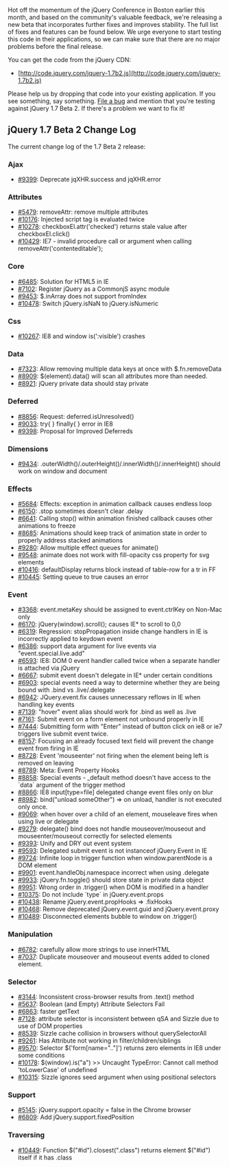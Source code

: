 Hot off the momentum of the jQuery Conference in Boston earlier this
month, and based on the community's valuable feedback, we're releasing a
new beta that incorporates further fixes and improves stability. The
full list of fixes and features can be found below. We urge everyone to
start testing this code in their applications, so we can make sure that
there are no major problems before the final release.

You can get the code from the jQuery CDN:

-   [http://code.jquery.com/jquery-1.7b2.js](http://code.jquery.com/jquery-1.7b2.js)

Please help us by dropping that code into your existing application. If
you see something, say something. [File a bug](http://bugs.jquery.com/)
and mention that you're testing against jQuery 1.7 Beta 2. If there's a
problem we want to fix it!

jQuery 1.7 Beta 2 Change Log
----------------------------

The current change log of the 1.7 Beta 2 release:

### Ajax

-   [\#9399](http://bugs.jquery.com/ticket/9399): Deprecate
    jqXHR.success and jqXHR.error

### Attributes

-   [\#5479](http://bugs.jquery.com/ticket/5479): removeAttr: remove
    multiple attributes
-   [\#10176](http://bugs.jquery.com/ticket/10176): Injected script tag
    is evaluated twice
-   [\#10278](http://bugs.jquery.com/ticket/10278):
    checkboxEl.attr('checked') returns stale value after
    checkboxEl.click()
-   [\#10429](http://bugs.jquery.com/ticket/10429): IE7 - invalid
    procedure call or argument when calling
    removeAttr('contenteditable');

### Core

-   [\#6485](http://bugs.jquery.com/ticket/6485): Solution for HTML5 in
    IE
-   [\#7102](http://bugs.jquery.com/ticket/7102): Register jQuery as a
    CommonjS async module
-   [\#9453](http://bugs.jquery.com/ticket/9453): \$.inArray does not
    support fromIndex
-   [\#10478](http://bugs.jquery.com/ticket/10478): Switch jQuery.isNaN
    to jQuery.isNumeric

### Css

-   [\#10267](http://bugs.jquery.com/ticket/10267): IE8 and window
    is(':visible') crashes

### Data

-   [\#7323](http://bugs.jquery.com/ticket/7323): Allow removing
    multiple data keys at once with \$.fn.removeData
-   [\#8909](http://bugs.jquery.com/ticket/8909): \$(element).data()
    will scan all attributes more than needed.
-   [\#8921](http://bugs.jquery.com/ticket/8921): jQuery private data
    should stay private

### Deferred

-   [\#8856](http://bugs.jquery.com/ticket/8856): Request:
    deferred.isUnresolved()
-   [\#9033](http://bugs.jquery.com/ticket/9033): try{ } finally{ }
    error in IE8
-   [\#9398](http://bugs.jquery.com/ticket/9398): Proposal for Improved
    Deferreds

### Dimensions

-   [\#9434](http://bugs.jquery.com/ticket/9434):
    .outerWidth()/.outerHeight()/.innerWidth()/.innerHeight() should
    work on window and document

### Effects

-   [\#5684](http://bugs.jquery.com/ticket/5684): Effects: exception in
    animation callback causes endless loop
-   [\#6150](http://bugs.jquery.com/ticket/6150): .stop sometimes
    doesn't clear .delay
-   [\#6641](http://bugs.jquery.com/ticket/6641): Calling stop() within
    animation finished callback causes other animations to freeze
-   [\#8685](http://bugs.jquery.com/ticket/8685): Animations should keep
    track of animation state in order to properly address stacked
    animations
-   [\#9280](http://bugs.jquery.com/ticket/9280): Allow multiple effect
    queues for animate()
-   [\#9548](http://bugs.jquery.com/ticket/9548): animate does not work
    with fill-opacity css property for svg elements
-   [\#10416](http://bugs.jquery.com/ticket/10416): defaultDisplay
    returns block instead of table-row for a tr in FF
-   [\#10445](http://bugs.jquery.com/ticket/10445): Setting queue to
    true causes an error

### Event

-   [\#3368](http://bugs.jquery.com/ticket/3368): event.metaKey should
    be assigned to event.ctrlKey on Non-Mac only
-   [\#6170](http://bugs.jquery.com/ticket/6170):
    jQuery(window).scroll(); causes IE\* to scroll to 0,0
-   [\#6319](http://bugs.jquery.com/ticket/6319): Regression:
    stopPropagation inside change handlers in IE is incorrectly applied
    to keydown event
-   [\#6386](http://bugs.jquery.com/ticket/6386): support data argument
    for live events via "event.special.live.add"
-   [\#6593](http://bugs.jquery.com/ticket/6593): IE8: DOM 0 event
    handler called twice when a separate handler is attached via jQuery
-   [\#6667](http://bugs.jquery.com/ticket/6667): submit event doesn't
    delegate in IE\* under certain conditions
-   [\#6903](http://bugs.jquery.com/ticket/6903): special events need a
    way to determine whether they are being bound with .bind vs
    .live/.delegate
-   [\#6942](http://bugs.jquery.com/ticket/6942): JQuery.event.fix
    causes unnecessary reflows in IE when handling key events
-   [\#7139](http://bugs.jquery.com/ticket/7139): "hover" event alias
    should work for .bind as well as .live
-   [\#7161](http://bugs.jquery.com/ticket/7161): Submit event on a form
    element not unbound properly in IE
-   [\#7444](http://bugs.jquery.com/ticket/7444): Submitting form with
    "Enter" instead of button click on ie8 or ie7 triggers live submit
    event twice.
-   [\#8157](http://bugs.jquery.com/ticket/8157): Focusing an already
    focused text field will prevent the change event from firing in IE
-   [\#8728](http://bugs.jquery.com/ticket/8728): Event 'mouseenter' not
    firing when the element being left is removed on leaving
-   [\#8789](http://bugs.jquery.com/ticket/8789): Meta: Event Property
    Hooks
-   [\#8858](http://bugs.jquery.com/ticket/8858): Special events -
    \_default method doesn't have access to the \`data\` argument of the
    trigger method
-   [\#8866](http://bugs.jquery.com/ticket/8866): IE8 input[type=file]
    delegated change event files only on blur
-   [\#8982](http://bugs.jquery.com/ticket/8982): bind("unload
    someOther") =\> on unload, handler is not executed only once.
-   [\#9069](http://bugs.jquery.com/ticket/9069): when hover over a
    child of an element, mouseleave fires when using live or delegate
-   [\#9279](http://bugs.jquery.com/ticket/9279): delegate() bind does
    not handle mouseover/mouseout and mouseenter/mouseout correctly for
    selected elements
-   [\#9393](http://bugs.jquery.com/ticket/9393): Unify and DRY out
    event system
-   [\#9593](http://bugs.jquery.com/ticket/9593): Delegated submit event
    is not instanceof jQuery.Event in IE
-   [\#9724](http://bugs.jquery.com/ticket/9724): Infinite loop in
    trigger function when window.parentNode is a DOM element
-   [\#9901](http://bugs.jquery.com/ticket/9901):
    event.handleObj.namespace incorrect when using .delegate
-   [\#9933](http://bugs.jquery.com/ticket/9933): jQuery.fn.toggle()
    should store state in private data object
-   [\#9951](http://bugs.jquery.com/ticket/9951): Wrong order in
    .trigger() when DOM is modified in a handler
-   [\#10375](http://bugs.jquery.com/ticket/10375): Do not include
    \`type\` in jQuery.event.props
-   [\#10438](http://bugs.jquery.com/ticket/10438): Rename
    jQuery.event.propHooks =\> .fixHooks
-   [\#10468](http://bugs.jquery.com/ticket/10468): Remove deprecated
    jQuery.event.guid and jQuery.event.proxy
-   [\#10489](http://bugs.jquery.com/ticket/10489): Disconnected
    elements bubble to window on .trigger()

### Manipulation

-   [\#6782](http://bugs.jquery.com/ticket/6782): carefully allow more
    strings to use innerHTML
-   [\#7037](http://bugs.jquery.com/ticket/7037): Duplicate mouseover
    and mouseout events added to cloned element.

### Selector

-   [\#3144](http://bugs.jquery.com/ticket/3144): Inconsistent
    cross-browser results from .text() method
-   [\#5637](http://bugs.jquery.com/ticket/5637): Boolean (and Empty)
    Attribute Selectors Fail
-   [\#6863](http://bugs.jquery.com/ticket/6863): faster getText
-   [\#7128](http://bugs.jquery.com/ticket/7128): attribute selector is
    inconsistent between qSA and Sizzle due to use of DOM properties
-   [\#8539](http://bugs.jquery.com/ticket/8539): Sizzle cache collision
    in browsers without querySelectorAll
-   [\#9261](http://bugs.jquery.com/ticket/9261): Has Attribute not
    working in filter/children/siblings
-   [\#9570](http://bugs.jquery.com/ticket/9570): Selector
    \$('form[name=".."]') returns zero elements in IE8 under some
    conditions
-   [\#10178](http://bugs.jquery.com/ticket/10178): \$(window).is("a")
    \>\> Uncaught TypeError: Cannot call method 'toLowerCase' of
    undefined
-   [\#10315](http://bugs.jquery.com/ticket/10315): Sizzle ignores seed
    argument when using positional selectors

### Support

-   [\#5145](http://bugs.jquery.com/ticket/5145): jQuery.support.opacity
    = false in the Chrome browser
-   [\#6809](http://bugs.jquery.com/ticket/6809): Add
    jQuery.support.fixedPosition

### Traversing

-   [\#10449](http://bugs.jquery.com/ticket/10449): Function
    \$("\#id").closest(".class") returns element \$("\#id") itself if it
    has .class

